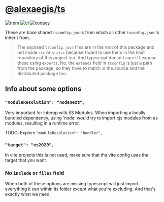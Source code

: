 # [@alexaegis/ts](https://github.com/AlexAegis/js-tooling/tree/master/packages/ts)

[![npm](https://img.shields.io/npm/v/@alexaegis/ts/latest)](https://www.npmjs.com/package/@alexaegis/ts)
[![ci](https://github.com/AlexAegis/js-tooling/actions/workflows/cicd.yml/badge.svg)](https://github.com/AlexAegis/js-tooling/actions/workflows/cicd.yml)
[![codacy](https://app.codacy.com/project/badge/Grade/7939332dc9454dc1b0529e720ff902e6)](https://www.codacy.com/gh/AlexAegis/js-tooling/dashboard?utm_source=github.com&utm_medium=referral&utm_content=AlexAegis/js-tooling&utm_campaign=Badge_Grade)

These are base shared `tsconfig.json`s from which all other `tsconfig.json`'s
inherit from.

> The exposed `tsconfig.json` files are in the root of this package and not
> inside `src` or `static` because I want to use them in the host repository of
> this project too. And typescript doesn't care if I expose these using
> `exports`. No, the `extends` field in `tsconfig` is just a path from the
> package, so they have to match in the source and the distributed package too.

## Info about some options

### `"moduleResolution": "nodenext",`

Very important for interop with ES Modules. When importing a locally bundled
dependency, using 'node' would try to import cjs modules from es modules,
resulting in a runtime error.

TODO: Explore `"moduleResolution": "bundler",`

### `"target": "es2020",`

In vite projects this is not used, make sure that the vite config uses the
target that you want

### No `include` or `files` field

When both of these options are missing typescript will just import everything it
can within its folder except what you're excluding. And that's exactly what we
need.

